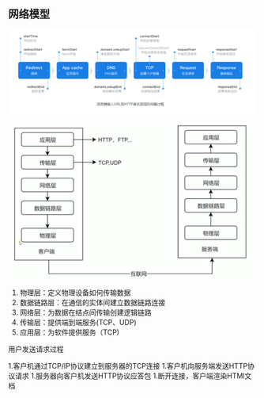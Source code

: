 ## 网络模型

![网络请求流程](https://github.com/ltf9651/Blog/blob/master/HTTP/HTTP_Process.png)


![网络模型分层](https://github.com/ltf9651/Blog/blob/master/HTTP/Layers.png)

1. 物理层：定义物理设备如何传输数据
1. 数据链路层：在通信的实体间建立数据链路连接
1. 网络层：为数据在结点间传输创建逻辑链路
1. 传输层：提供端到端服务(TCP、UDP)
1. 应用层：为软件提供服务（TCP)

用户发送请求过程

1.客户机通过TCP/IP协议建立到服务器的TCP连接
1.客户机向服务端发送HTTP协议请求
1.服务器向客户机发送HTTP协议应答包
1.断开连接，客户端渲染HTMl文档
